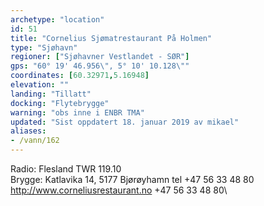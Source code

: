 ```yaml
---
archetype: "location"
id: 51
title: "Cornelius Sjømatrestaurant På Holmen"
type: "Sjøhavn"
regioner: ["Sjøhavner Vestlandet - SØR"]
gps: "60° 19' 46.956\", 5° 10' 10.128\""
coordinates: [60.32971,5.16948]
elevation: ""
landing: "Tillatt"
docking: "Flytebrygge"
warning: "obs inne i ENBR TMA"
updated: "Sist oppdatert 18. januar 2019 av mikael"
aliases:
- /vann/162
---
```


Radio: Flesland TWR 119.10\
Brygge: Katlavika 14, 5177 Bjørøyhamn tel +47 56 33 48 80\
http://www.corneliusrestaurant.no +47 56 33 48 80\

